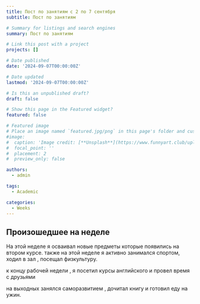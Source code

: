 ```yaml
---
title: Пост по занятиям с 2 по 7 сентября
subtitle: Пост по занятиям

# Summary for listings and search engines
summary: Пост по занятиям

# Link this post with a project
projects: []

# Date published
date: '2024-09-07T00:00:00Z'

# Date updated
lastmod: '2024-09-07T00:00:00Z'

# Is this an unpublished draft?
draft: false

# Show this page in the Featured widget?
featured: false

# Featured image
# Place an image named `featured.jpg/png` in this page's folder and customize its options here.
#image:
#  caption: 'Image credit: [**Unsplash**](https://www.funnyart.club/uploads/posts/2022-10/1666335577_34-www-funnyart-club-p-kartinki-ucheba-obrazovanie-krasivo-35.jpg)'
#  focal_point: ''
#  placement: 2
#  preview_only: false

authors:
  - admin

tags:
  - Academic

categories:
  - Weeks
---
```


## Произошедшее на неделе

На этой неделе я осваивал новые предметы которые появились на втором курсе.
также на этой неделе я активно занимался спортом, ходил в зал , посещал
физкультуру.

к концу рабочей недели , я посетил курсы английского и провел время с друзьями

на выходных занялся саморазвитием , дочитал книгу и готовил еду на ужин. 




